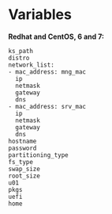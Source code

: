 # Variables

**Redhat and CentOS, 6 and 7:**
```
ks_path
distro
network_list:
- mac_address: mng_mac
  ip
  netmask
  gateway
  dns
- mac_address: srv_mac
  ip
  netmask
  gateway
  dns
hostname
password
partitioning_type
fs_type
swap_size
root_size
u01
pkgs
uefi
home
```